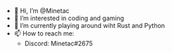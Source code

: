 - 👋 Hi, I’m @Minetac
- 👀 I’m interested in coding and gaming
- 🌱 I’m currently playing around wiht Rust and Python
- 📫 How to reach me:
  - Discord: Minetac#2675

<!---
Minetac/Minetac is a ✨ special ✨ repository because its `README.md` (this file) appears on your GitHub profile.
You can click the Preview link to take a look at your changes.
--->
